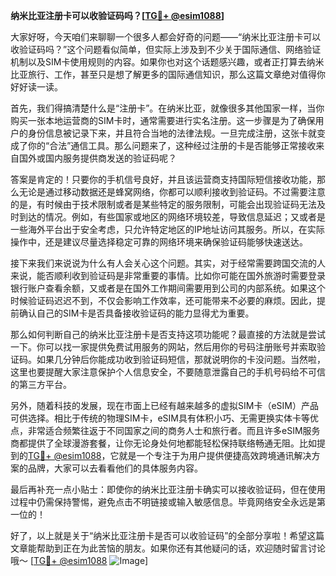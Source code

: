 **纳米比亚注册卡可以收验证码吗？[[TG💪+ @esim1088](https://t.me/s/esim1088)]**

大家好呀，今天咱们来聊聊一个很多人都会好奇的问题——“纳米比亚注册卡可以收验证码吗？”这个问题看似简单，但实际上涉及到不少关于国际通信、网络验证机制以及SIM卡使用规则的内容。如果你也对这个话题感兴趣，或者正打算去纳米比亚旅行、工作，甚至只是想了解更多的国际通信知识，那么这篇文章绝对值得你好好读一读。

首先，我们得搞清楚什么是“注册卡”。在纳米比亚，就像很多其他国家一样，当你购买一张本地运营商的SIM卡时，通常需要进行实名注册。这一步骤是为了确保用户的身份信息被记录下来，并且符合当地的法律法规。一旦完成注册，这张卡就变成了你的“合法”通信工具。那么问题来了，这种经过注册的卡是否能够正常接收来自国外或国内服务提供商发送的验证码呢？

答案是肯定的！只要你的手机信号良好，并且该运营商支持国际短信接收功能，那么无论是通过移动数据还是蜂窝网络，你都可以顺利接收到验证码。不过需要注意的是，有时候由于技术限制或者是某些特定的服务限制，可能会出现验证码无法及时到达的情况。例如，有些国家或地区的网络环境较差，导致信息延迟；又或者是一些海外平台出于安全考虑，只允许特定地区的IP地址访问其服务。所以，在实际操作中，还是建议尽量选择稳定可靠的网络环境来确保验证码能够快速送达。

接下来我们来说说为什么有人会关心这个问题。其实，对于经常需要跨国交流的人来说，能否顺利收到验证码是非常重要的事情。比如你可能在国外旅游时需要登录银行账户查看余额，又或者是在国外工作期间需要用到公司的内部系统。如果这个时候验证码迟迟不到，不仅会影响工作效率，还可能带来不必要的麻烦。因此，提前确认自己的SIM卡是否具备接收验证码的能力显得尤为重要。

那么如何判断自己的纳米比亚注册卡是否支持这项功能呢？最直接的方法就是尝试一下。你可以找一家提供免费试用服务的网站，然后用你的号码注册账号并索取验证码。如果几分钟后你能成功收到验证码短信，那就说明你的卡没问题。当然啦，这里也要提醒大家注意保护个人信息安全，不要随意泄露自己的手机号码给不可信的第三方平台。

另外，随着科技的发展，现在市面上已经有越来越多的虚拟SIM卡（eSIM）产品可供选择。相比于传统的物理SIM卡，eSIM具有体积小巧、无需更换实体卡等优点，非常适合频繁往返于不同国家之间的商务人士和旅行者。而且许多eSIM服务商都提供了全球漫游套餐，让你无论身处何地都能轻松保持联络畅通无阻。比如提到的[TG💪+ @esim1088](https://t.me/s/esim1088)，它就是一个专注于为用户提供便捷高效跨境通讯解决方案的品牌，大家可以去看看他们的具体服务内容。

最后再补充一点小贴士：即使你的纳米比亚注册卡确实可以接收验证码，但在使用过程中仍需保持警惕，避免点击不明链接或输入敏感信息。毕竟网络安全永远是第一位的！

好了，以上就是关于“纳米比亚注册卡是否可以收验证码”的全部分享啦！希望这篇文章能帮助到正在为此苦恼的朋友。如果你还有其他疑问的话，欢迎随时留言讨论哦～ [[TG💪+ @esim1088](https://t.me/s/esim1088) ![Image](https://i.postimg.cc/4NQfJmqS/Snipaste-2025-05-13-00-14-12.png)]